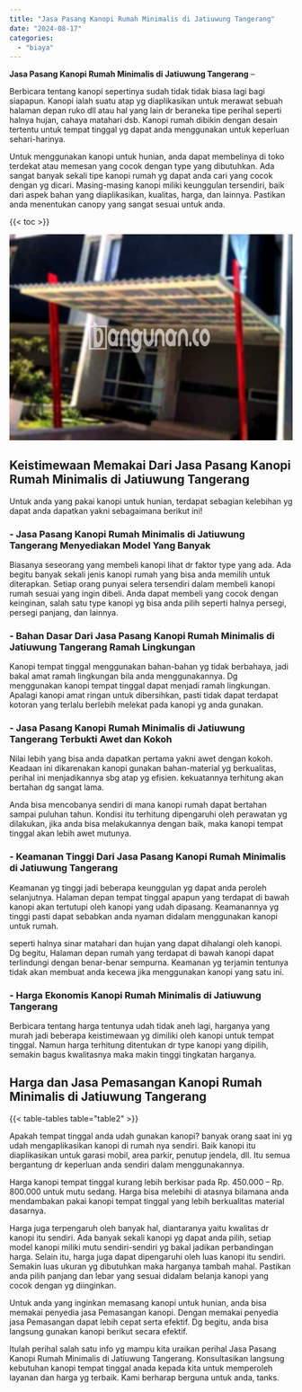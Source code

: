 ```yaml
---
title: "Jasa Pasang Kanopi Rumah Minimalis di Jatiuwung Tangerang"
date: "2024-08-17"
categories: 
  - "biaya"
---
```


**Jasa Pasang Kanopi Rumah Minimalis di Jatiuwung Tangerang** –

Berbicara tentang kanopi sepertinya sudah tidak tidak biasa lagi bagi siapapun. Kanopi ialah suatu atap yg diaplikasikan untuk merawat sebuah halaman depan ruko dll atau hal yang lain dr beraneka tipe perihal seperti halnya hujan, cahaya matahari dsb. Kanopi rumah dibikin dengan desain tertentu untuk tempat tinggal yg dapat anda menggunakan untuk keperluan sehari-harinya.

Untuk menggunakan kanopi untuk hunian, anda dapat membelinya di toko terdekat atau memesan yang cocok dengan type yang dibutuhkan. Ada sangat banyak sekali tipe kanopi rumah yg dapat anda cari yang cocok dengan yg dicari. Masing-masing kanopi miliki keunggulan tersendiri, baik dari aspek bahan yang diaplikasikan, kualitas, harga, dan lainnya. Pastikan anda menentukan canopy yang sangat sesuai untuk anda.

{{< toc >}}

![Jasa Pasang Kanopi Rumah Minimalis di Jatiuwung Tangerang](/images/harga-kanopi-minimalis-70.png)

## Keistimewaan Memakai Dari Jasa Pasang Kanopi Rumah Minimalis di Jatiuwung Tangerang

Untuk anda yang pakai kanopi untuk hunian, terdapat sebagian kelebihan yg dapat anda dapatkan yakni sebagaimana berikut ini!

### \- Jasa Pasang Kanopi Rumah Minimalis di Jatiuwung Tangerang Menyediakan Model Yang Banyak

Biasanya seseorang yang membeli kanopi lihat dr faktor type yang ada. Ada begitu banyak sekali jenis kanopi rumah yang bisa anda memilih untuk diterapkan. Setiap orang punyai selera tersendiri dalam membeli kanopi rumah sesuai yang ingin dibeli. Anda dapat membeli yang cocok dengan keinginan, salah satu type kanopi yg bisa anda pilih seperti halnya persegi, persegi panjang, dan lainnya.

### \- Bahan Dasar Dari Jasa Pasang Kanopi Rumah Minimalis di Jatiuwung Tangerang Ramah Lingkungan

Kanopi tempat tinggal menggunakan bahan-bahan yg tidak berbahaya, jadi bakal amat ramah lingkungan bila anda menggunakannya. Dg menggunakan kanopi tempat tinggal dapat menjadi ramah lingkungan. Apalagi kanopi amat ringan untuk dibersihkan, pasti tidak dapat terdapat kotoran yang terlalu berlebih melekat pada kanopi yg anda gunakan.

### \- Jasa Pasang Kanopi Rumah Minimalis di Jatiuwung Tangerang Terbukti Awet dan Kokoh

Nilai lebih yang bisa anda dapatkan pertama yakni awet dengan kokoh. Keadaan ini dikarenakan kanopi gunakan bahan-material yg berkualitas, perihal ini menjadikannya sbg atap yg efisien. kekuatannya terhitung akan bertahan dg sangat lama.

Anda bisa mencobanya sendiri di mana kanopi rumah dapat bertahan sampai puluhan tahun. Kondisi itu terhitung dipengaruhi oleh perawatan yg dilakukan, jika anda bisa melakukannya dengan baik, maka kanopi tempat tinggal akan lebih awet mutunya.

### \- Keamanan Tinggi Dari Jasa Pasang Kanopi Rumah Minimalis di Jatiuwung Tangerang

Keamanan yg tinggi jadi beberapa keunggulan yg dapat anda peroleh selanjutnya. Halaman depan tempat tinggal apapun yang terdapat di bawah kanopi akan tertutupi oleh kanopi yang udah dipasang. Keamanannya yg tinggi pasti dapat sebabkan anda nyaman didalam menggunakan kanopi untuk rumah.

seperti halnya sinar matahari dan hujan yang dapat dihalangi oleh kanopi. Dg begitu, Halaman depan rumah yang terdapat di bawah kanopi dapat terlindungi dengan benar-benar sempurna. Keamanan yg terjamin tentunya tidak akan membuat anda kecewa jika menggunakan kanopi yang satu ini.

### \- Harga Ekonomis Kanopi Rumah Minimalis di Jatiuwung Tangerang

Berbicara tentang harga tentunya udah tidak aneh lagi, harganya yang murah jadi beberapa keistimewaan yg dimiliki oleh kanopi untuk tempat tinggal. Namun harga terhitung ditentukan dr type kanopi yang dipilih, semakin bagus kwalitasnya maka makin tinggi tingkatan harganya.

## Harga dan Jasa Pemasangan Kanopi Rumah Minimalis di Jatiuwung Tangerang

{{< table-tables table="table2" >}}

Apakah tempat tinggal anda udah gunakan kanopi? banyak orang saat ini yg udah mengaplikasikan kanopi di rumah nya sendiri. Baik kanopi itu diaplikasikan untuk garasi mobil, area parkir, penutup jendela, dll. Itu semua bergantung dr keperluan anda sendiri dalam menggunakannya.

Harga kanopi tempat tinggal kurang lebih berkisar pada Rp. 450.000 – Rp. 800.000 untuk mutu sedang. Harga bisa melebihi di atasnya bilamana anda mendambakan pakai kanopi tempat tinggal yang lebih berkualitas material dasarnya.

Harga juga terpengaruh oleh banyak hal, diantaranya yaitu kwalitas dr kanopi itu sendiri. Ada banyak sekali kanopi yg dapat anda pilih, setiap model kanopi miliki mutu sendiri-sendiri yg bakal jadikan perbandingan harga. Selain itu, harga juga dapat dipengaruhi oleh luas kanopi itu sendiri. Semakin luas ukuran yg dibutuhkan maka harganya tambah mahal. Pastikan anda pilih panjang dan lebar yang sesuai didalam belanja kanopi yang cocok dengan yg diinginkan.

Untuk anda yang inginkan memasang kanopi untuk hunian, anda bisa memakai penyedia jasa Pemasangan kanopi. Dengan memakai penyedia jasa Pemasangan dapat lebih cepat serta efektif. Dg begitu, anda bisa langsung gunakan kanopi berikut secara efektif.

Itulah perihal salah satu info yg mampu kita uraikan perihal Jasa Pasang Kanopi Rumah Minimalis di Jatiuwung Tangerang. Konsultasikan langsung kebutuhan kanopi tempat tinggal anada kepada kita untuk memperoleh layanan dan harga yg terbaik. Kami berharap berguna untuk anda, tanks.
